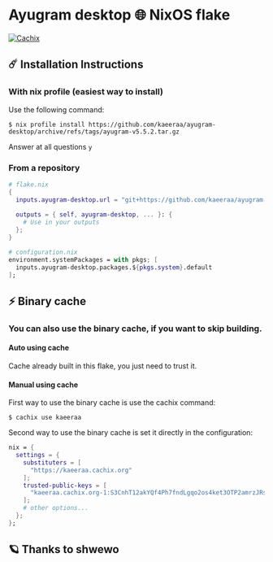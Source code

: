 #  Ayugram desktop 🌐 NixOS flake 

[![Cachix](https://github.com/kaeeraa/ayugram-desktop/actions/workflows/cachix.yml/badge.svg)](https://github.com/kaeeraa/ayugram-desktop/actions/workflows/cachix.yml)

## ☄️ Installation Instructions

### With nix profile (easiest way to install)

Use the following command:

```shell
$ nix profile install https://github.com/kaeeraa/ayugram-desktop/archive/refs/tags/ayugram-v5.5.2.tar.gz
```

Answer at all questions `y`

### From a repository

```nix
# flake.nix
{
  inputs.ayugram-desktop.url = "git+https://github.com/kaeeraa/ayugram-desktop?submodules=1";
  
  outputs = { self, ayugram-desktop, ... }: {
    # Use in your outputs
  };
}

```

```nix
# configuration.nix
environment.systemPackages = with pkgs; [
  inputs.ayugram-desktop.packages.${pkgs.system}.default
];

```

## ⚡ Binary cache

### You can also use the binary cache, if you want to skip building.

#### Auto using cache

Cache already built in this flake, you just need to trust it.

#### Manual using cache

First way to use the binary cache is use the cachix command:

```shell
$ cachix use kaeeraa
```

Second way to use the binary cache is set it directly in the configuration:

```nix
nix = {
  settings = {
    substituters = [
      "https://kaeeraa.cachix.org"
    ];
    trusted-public-keys = [
      "kaeeraa.cachix.org-1:S3CnhT12akYQf4Ph7fndLgqo2os4ket3OTP2amrzJRs="
    ];
    # other options...
  };
};
```

## 🪐 Thanks to shwewo